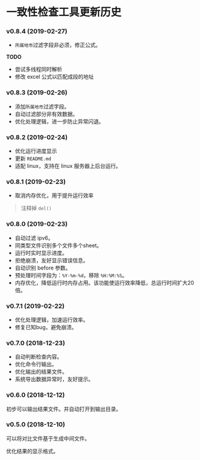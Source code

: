 # 一致性检查工具更新历史

### v0.8.4 (2019-02-27)

- `所属地市`过滤字段非必须，修正公式。

**TODO**

- 尝试多线程同时解析
- 修改 excel 公式以匹配成段的地址


### v0.8.3 (2019-02-26)

- 添加`所属地市`过滤字段。
- 自动过滤部分非有效数据。
- 优化处理逻辑，进一步防止异常闪退。

### v0.8.2 (2019-02-24)

- 优化运行进度显示
- 更新 `README.md`
- 适配 linux，支持在 linux 服务器上后台运行。

### v0.8.1 (2019-02-23)

- 取消内存优化，用于提升运行效率
> 注释掉 `del()`

### v0.8.0 (2019-02-23)

- 自动过滤 ipv6。
- 同类型文件识别多个文件多个sheet。
- 运行时实时显示进度。
- 拒绝崩溃，友好显示错误信息。
- 自动识别 before 参数。
- 预处理时间字段为：`%Y-%m-%d`，移除 `%H:%M:%S`。
- 内存优化，降低运行时内存占用。该功能使运行效率降低，总运行时间扩大20倍。


### v0.7.1 (2019-02-22)

- 优化处理逻辑，加速运行效率。
- 修复已知bug，避免崩溃。

### v0.7.0 (2018-12-23)

- 自动判断检查内容。
- 优化命令行输出。
- 优化输出的结果文件。
- 系统导出数据异常时，友好提示。

### v0.6.0 (2018-12-12)

初步可以输出结果文件。并自动打开到输出目录。

### v0.5.0 (2018-12-10)

可以将对比文件基于生成中间文件。

优化结果的显示格式。